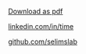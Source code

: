 ---
---

<a href="https://docs.google.com/document/d/1tE9qhoUV_HaIxQkehaO_W7sJAVDuV6lpo22HGc36u3U/export?format=pdf">Download as pdf</a>

[linkedin.com/in/time](https://linkedin.com/in/time)

[github.com/selimslab](https://github.com/selimslab)